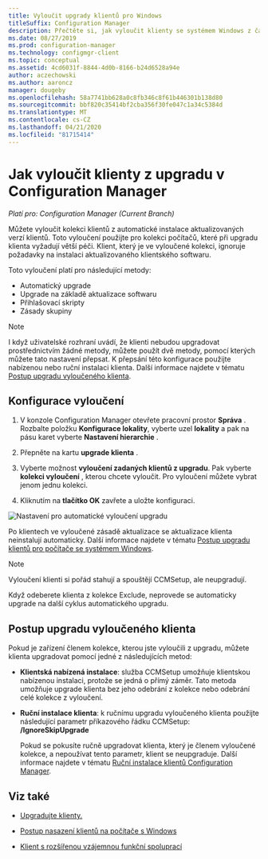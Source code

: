 ```yaml
---
title: Vyloučit upgrady klientů pro Windows
titleSuffix: Configuration Manager
description: Přečtěte si, jak vyloučit klienty se systémem Windows z části získání upgradu v Configuration Manager.
ms.date: 08/27/2019
ms.prod: configuration-manager
ms.technology: configmgr-client
ms.topic: conceptual
ms.assetid: 4cd6031f-8844-4d0b-8166-b24d6528a94e
author: aczechowski
ms.author: aaroncz
manager: dougeby
ms.openlocfilehash: 58a7741bb628a0c8fb346c8f61b446301b138d80
ms.sourcegitcommit: bbf820c35414bf2cba356f30fe047c1a34c5384d
ms.translationtype: MT
ms.contentlocale: cs-CZ
ms.lasthandoff: 04/21/2020
ms.locfileid: "81715414"
---
```

# <a name="how-to-exclude-clients-from-upgrade-in-configuration-manager"></a>Jak vyloučit klienty z upgradu v Configuration Manager

*Platí pro: Configuration Manager (Current Branch)*

Můžete vyloučit kolekci klientů z automatické instalace aktualizovaných verzí klientů. Toto vyloučení použijte pro kolekci počítačů, které při upgradu klienta vyžadují větší péči. Klient, který je ve vyloučené kolekci, ignoruje požadavky na instalaci aktualizovaného klientského softwaru.

Toto vyloučení platí pro následující metody:

- Automatický upgrade
- Upgrade na základě aktualizace softwaru
- Přihlašovací skripty
- Zásady skupiny

> [!NOTE]
> I když uživatelské rozhraní uvádí, že klienti nebudou upgradovat prostřednictvím žádné metody, můžete použít dvě metody, pomocí kterých můžete tato nastavení přepsat. K přepsání této konfigurace použijte nabízenou nebo ruční instalaci klienta. Další informace najdete v tématu [Postup upgradu vyloučeného klienta](#bkmk_override).

## <a name="configure-exclusion"></a><a name="bkmk_exclude"></a>Konfigurace vyloučení

1. V konzole Configuration Manager otevřete pracovní prostor **Správa** . Rozbalte položku **Konfigurace lokality**, vyberte uzel **lokality** a pak na pásu karet vyberte **Nastavení hierarchie** .

2. Přepněte na kartu **upgrade klienta** .

3. Vyberte možnost **vyloučení zadaných klientů z upgradu**. Pak vyberte **kolekci vyloučení** , kterou chcete vyloučit. Pro vyloučení můžete vybrat jenom jednu kolekci.

4. Kliknutím na **tlačítko OK** zavřete a uložte konfiguraci.

![Nastavení pro automatické vyloučení upgradu](media/automatic_upgrade_exclusion.png)

Po klientech ve vyloučené zásadě aktualizace se aktualizace klienta neinstalují automaticky. Další informace najdete v tématu [Postup upgradu klientů pro počítače se systémem Windows](upgrade-clients-for-windows-computers.md).

> [!NOTE]
> Vyloučení klienti si pořád stahují a spouštějí CCMSetup, ale neupgradují.

Když odeberete klienta z kolekce Exclude, neprovede se automaticky upgrade na další cyklus automatického upgradu.

## <a name="how-to-upgrade-an-excluded-client"></a><a name="bkmk_override"></a>Postup upgradu vyloučeného klienta

Pokud je zařízení členem kolekce, kterou jste vyloučili z upgradu, můžete klienta upgradovat pomocí jedné z následujících metod:

- **Klientská nabízená instalace**: služba CCMSetup umožňuje klientskou nabízenou instalaci, protože se jedná o přímý záměr. Tato metoda umožňuje upgrade klienta bez jeho odebrání z kolekce nebo odebrání celé kolekce z vyloučení.

- **Ruční instalace klienta**: k ručnímu upgradu vyloučeného klienta použijte následující parametr příkazového řádku CCMSetup: **/IgnoreSkipUpgrade**

    Pokud se pokusíte ručně upgradovat klienta, který je členem vyloučené kolekce, a nepoužívat tento parametr, klient se neupgraduje. Další informace najdete v tématu [Ruční instalace klientů Configuration Manager](../../deploy/deploy-clients-to-windows-computers.md#BKMK_Manual).

## <a name="see-also"></a>Viz také

- [Upgradujte klienty.](upgrade-clients.md)

- [Postup nasazení klientů na počítače s Windows](../../deploy/deploy-clients-to-windows-computers.md)

- [Klient s rozšířenou vzájemnou funkční spoluprací](../../../understand/interoperability-client.md)
